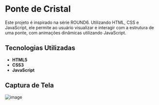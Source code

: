# Ponte de Cristal

Este projeto é inspirado na série ROUND6. Utilizando HTML, CSS e JavaScript, ele permite ao usuário visualizar e interagir com a estrutura de uma ponte, com animações dinâmicas utilizando JavaScript. 

## Tecnologias Utilizadas

- **HTML5**
- **CSS3**
- **JavaScript**

## Captura de Tela

![image](https://github.com/user-attachments/assets/e43aa79d-159a-4542-ba04-4738e12c6df9)
